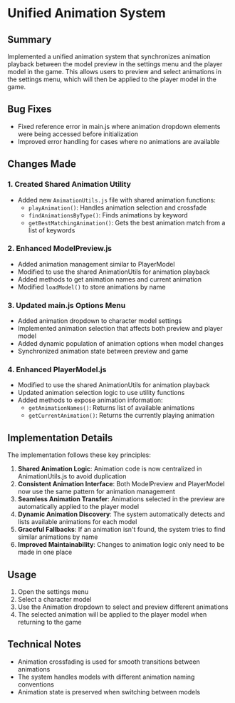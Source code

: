 # Unified Animation System

## Summary
Implemented a unified animation system that synchronizes animation playback between the model preview in the settings menu and the player model in the game. This allows users to preview and select animations in the settings menu, which will then be applied to the player model in the game.

## Bug Fixes
- Fixed reference error in main.js where animation dropdown elements were being accessed before initialization
- Improved error handling for cases where no animations are available

## Changes Made

### 1. Created Shared Animation Utility
- Added new `AnimationUtils.js` file with shared animation functions:
  - `playAnimation()`: Handles animation selection and crossfade
  - `findAnimationsByType()`: Finds animations by keyword
  - `getBestMatchingAnimation()`: Gets the best animation match from a list of keywords

### 2. Enhanced ModelPreview.js
- Added animation management similar to PlayerModel
- Modified to use the shared AnimationUtils for animation playback
- Added methods to get animation names and current animation
- Modified `loadModel()` to store animations by name

### 3. Updated main.js Options Menu
- Added animation dropdown to character model settings
- Implemented animation selection that affects both preview and player model
- Added dynamic population of animation options when model changes
- Synchronized animation state between preview and game

### 4. Enhanced PlayerModel.js
- Modified to use the shared AnimationUtils for animation playback
- Updated animation selection logic to use utility functions
- Added methods to expose animation information:
  - `getAnimationNames()`: Returns list of available animations
  - `getCurrentAnimation()`: Returns the currently playing animation

## Implementation Details

The implementation follows these key principles:
1. **Shared Animation Logic**: Animation code is now centralized in AnimationUtils.js to avoid duplication
2. **Consistent Animation Interface**: Both ModelPreview and PlayerModel now use the same pattern for animation management
3. **Seamless Animation Transfer**: Animations selected in the preview are automatically applied to the player model
4. **Dynamic Animation Discovery**: The system automatically detects and lists available animations for each model
5. **Graceful Fallbacks**: If an animation isn't found, the system tries to find similar animations by name
6. **Improved Maintainability**: Changes to animation logic only need to be made in one place

## Usage
1. Open the settings menu
2. Select a character model
3. Use the Animation dropdown to select and preview different animations
4. The selected animation will be applied to the player model when returning to the game

## Technical Notes
- Animation crossfading is used for smooth transitions between animations
- The system handles models with different animation naming conventions
- Animation state is preserved when switching between models
